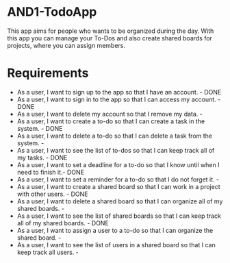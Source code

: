 # AND1-TodoApp

This app aims for people who wants to be organized during the day.
With this app you can manage your To-Dos and also create shared boards for projects, where you can assign members.

# Requirements
 - As a user, I want to sign up to the app so that I have an account. - DONE
 - As a user, I want to sign in to the app so that I can access my account. - DONE
 - As a user, I want to delete my account so that I remove my data. - 
 - As a user, I want to create a to-do so that I can create a task in the system. - DONE
 - As a user, I want to delete a to-do so that I can delete a task from the system. - 
 - As a user, I want to see the list of to-dos so that I can keep track all of my tasks. - DONE
 - As a user, I want to set a deadline for a to-do so that I know until when I need to finish it.- DONE
 - As a user, I want to set a reminder for a to-do so that I do not forget it. - 
 - As a user, I want to create a shared board so that I can work in a project with other users. - DONE
 - As a user, I want to delete a shared board so that I can organize all of my shared boards. - 
 - As a user, I want to see the list of shared boards so that I can keep track all of my shared boards. - DONE
 - As a user, I want to assign a user to a to-do so that I can organize the shared board. - 
 - As a user, I want to see the list of users in a shared board so that I can keep track all users. - 
